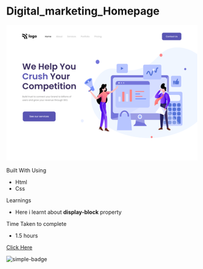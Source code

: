 # Digital_marketing_Homepage

![Image](./4.png)

Built With Using
- Html
- Css

Learnings
- Here i learnt about **display-block** property 

Time Taken to complete
- 1.5 hours

[Click Here](https://sud-digital-marketing.netlify.app/)

![simple-badge](https://img.shields.io/badge/HTML-CSS-green)
